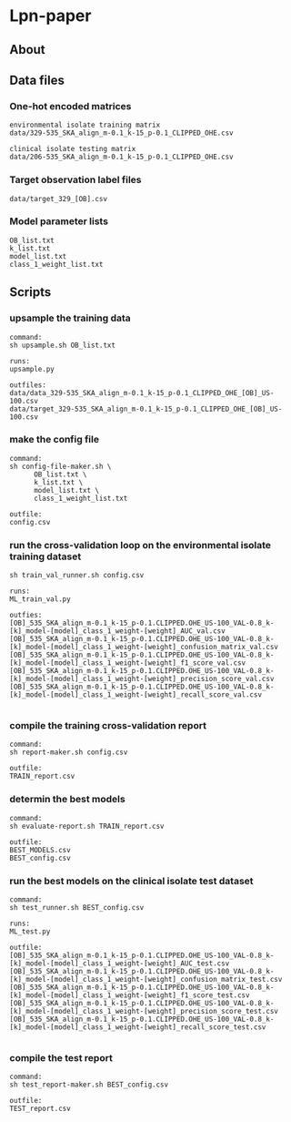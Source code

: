 # Lpn-paper

## About


## Data files

### One-hot encoded matrices
```  
environmental isolate training matrix  
data/329-535_SKA_align_m-0.1_k-15_p-0.1_CLIPPED_OHE.csv  
  
clinical isolate testing matrix  
data/206-535_SKA_align_m-0.1_k-15_p-0.1_CLIPPED_OHE.csv  
```  

### Target observation label files
```data/target_329_[OB].csv```   

### Model parameter lists
```  
OB_list.txt  
k_list.txt  
model_list.txt  
class_1_weight_list.txt  
```      

## Scripts

### upsample the training data
```
command:  
sh upsample.sh OB_list.txt  
  
runs:  
upsample.py   
  
outfiles:   
data/data_329-535_SKA_align_m-0.1_k-15_p-0.1_CLIPPED_OHE_[OB]_US-100.csv  
data/target_329-535_SKA_align_m-0.1_k-15_p-0.1_CLIPPED_OHE_[OB]_US-100.csv  
```  

### make the config file
```  
command:  
sh config-file-maker.sh \  
      OB_list.txt \  
      k_list.txt \  
      model_list.txt \  
      class_1_weight_list.txt  
  
outfile:  
config.csv  
```  

### run the cross-validation loop on the environmental isolate training dataset
```command:  
sh train_val_runner.sh config.csv  
  
runs:  
ML_train_val.py  
  
outfies:  
[OB]_535_SKA_align_m-0.1_k-15_p-0.1.CLIPPED.OHE_US-100_VAL-0.8_k-[k]_model-[model]_class_1_weight-[weight]_AUC_val.csv  
[OB]_535_SKA_align_m-0.1_k-15_p-0.1.CLIPPED.OHE_US-100_VAL-0.8_k-[k]_model-[model]_class_1_weight-[weight]_confusion_matrix_val.csv  
[OB]_535_SKA_align_m-0.1_k-15_p-0.1.CLIPPED.OHE_US-100_VAL-0.8_k-[k]_model-[model]_class_1_weight-[weight]_f1_score_val.csv  
[OB]_535_SKA_align_m-0.1_k-15_p-0.1.CLIPPED.OHE_US-100_VAL-0.8_k-[k]_model-[model]_class_1_weight-[weight]_precision_score_val.csv  
[OB]_535_SKA_align_m-0.1_k-15_p-0.1.CLIPPED.OHE_US-100_VAL-0.8_k-[k]_model-[model]_class_1_weight-[weight]_recall_score_val.csv  
  
```


### compile the training cross-validation report
```   
command:  
sh report-maker.sh config.csv  
  
outfile:  
TRAIN_report.csv  
```
  
### determin the best models  
```  
command:  
sh evaluate-report.sh TRAIN_report.csv  
  
outfile:  
BEST_MODELS.csv  
BEST_config.csv  
```
 
### run the best models on the clinical isolate test dataset 
```  
command:  
sh test_runner.sh BEST_config.csv  
  
runs:  
ML_test.py  
  
outfile:  
[OB]_535_SKA_align_m-0.1_k-15_p-0.1.CLIPPED.OHE_US-100_VAL-0.8_k-[k]_model-[model]_class_1_weight-[weight]_AUC_test.csv  
[OB]_535_SKA_align_m-0.1_k-15_p-0.1.CLIPPED.OHE_US-100_VAL-0.8_k-[k]_model-[model]_class_1_weight-[weight]_confusion_matrix_test.csv  
[OB]_535_SKA_align_m-0.1_k-15_p-0.1.CLIPPED.OHE_US-100_VAL-0.8_k-[k]_model-[model]_class_1_weight-[weight]_f1_score_test.csv  
[OB]_535_SKA_align_m-0.1_k-15_p-0.1.CLIPPED.OHE_US-100_VAL-0.8_k-[k]_model-[model]_class_1_weight-[weight]_precision_score_test.csv  
[OB]_535_SKA_align_m-0.1_k-15_p-0.1.CLIPPED.OHE_US-100_VAL-0.8_k-[k]_model-[model]_class_1_weight-[weight]_recall_score_test.csv  
  
```


### compile the test report
```  
command:  
sh test_report-maker.sh BEST_config.csv  
  
outfile:  
TEST_report.csv  
  
```
